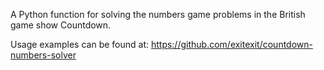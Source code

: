 A Python function for solving the numbers game problems in the British game show Countdown.

Usage examples can be found at: https://github.com/exitexit/countdown-numbers-solver
